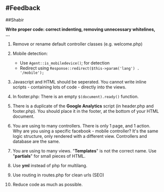 #Feedback
---
##Shabir

**Write proper code: correct indenting, removing unnecessary whitelines, …**

1. Remove or rename default controller classes (e.g. welcome.php)
2. Mobile detection:
	- Use <code>Agent::is_mobiledevice()</code>; for detection
	- Redirect using <code>Response::redirect($this->param('lang') . '/mobile');</code>
	
3. Javascript and HTML should be seperated. You cannot write inline scripts - containing lots of code - directly into the views. 
4. In footer.php: There is an empty <code>$(document).ready()</code> function. 
5. There is a duplicate of the **Google Analytics** script (in header.php and footer.php). You should place it in the footer, at the bottom of your HTML document. 
6. You are using to many controllers. There is only 1 page, and 1 action. Why are you using a specific facebook - mobile controller? It's the same logic structure, only rendered with a different view. Controllers and database are the same. 
7. You are using to many views. "**Templates**" is not the correct name. Use "**partials**" for small pieces of HTML. 
8. Use **yml** instead of php for multilang. 
9. Use routing in routes.php for clean urls (SEO)
10. Reduce code as much as possible. 


